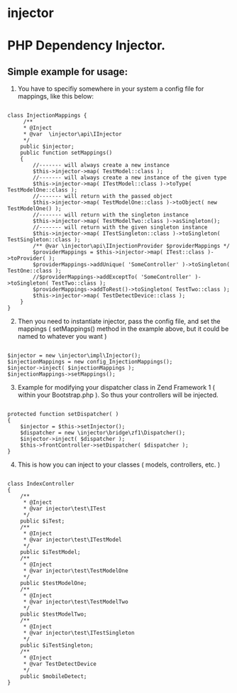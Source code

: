 # injector
PHP Dependency Injector.
=======================

Simple example for usage:
------------------------

1) You have to specifiy somewhere in your system a config file for mappings, like this below:

<code>
class InjectionMappings {
     /**
     * @Inject
     * @var  \injector\api\IInjector
     */
    public $injector;
    public function setMappings()
    {
        //------- will always create a new instance
        $this->injector->map( TestModel::class );
        //------- will always create a new instance of the given type
        $this->injector->map( ITestModel::class )->toType( TestModelOne::class );
        //------- will return with the passed object
        $this->injector->map( TestModelOne::class )->toObject( new TestModelOne() );
        //------- will return with the singleton instance
        $this->injector->map( TestModelTwo::class )->asSingleton();
        //------- will return with the given singleton instance
        $this->injector->map( ITestSingleton::class )->toSingleton( TestSingleton::class );
        /** @var \injector\api\IInjectionProvider $providerMappings */
        $providerMappings = $this->injector->map( ITest::class )->toProvider( );
        $providerMappings->addUnique( 'SomeController' )->toSingleton( TestOne::class );
        //$providerMappings->addExceptTo( 'SomeController' )->toSingleton( TestTwo::class );
        $providerMappings->addToRest()->toSingleton( TestTwo::class );
        $this->injector->map( TestDetectDevice::class );
    }
}
</code>


2) Then you need to instantiate injector, pass the config file, and set the mappings ( setMappings() method in the example above, but it could be named to whatever you want )
<code>
$injector = new \injector\impl\Injector();
$injectionMappings = new config_InjectionMappings();
$injector->inject( $injectionMappings );
$injectionMappings->setMappings();
</code>

3) Example for modifying your dispatcher class in Zend Framework 1 ( within your Bootstrap.php ). So thus your controllers will be injected.
<code>
protected function setDispatcher( )
{
    $injector = $this->setInjector();
    $dispatcher = new \injector\bridge\zf1\Dispatcher();
    $injector->inject( $dispatcher );
    $this->frontController->setDispatcher( $dispatcher );
}
</code>

4) This is how you can inject to your classes ( models, controllers,  etc. )
<code>
class IndexController
{
    /**
     * @Inject
     * @var injector\test\ITest
     */
    public $iTest;
    /**
     * @Inject
     * @var injector\test\ITestModel
     */
    public $iTestModel;
    /**
     * @Inject
     * @var injector\test\TestModelOne
     */
    public $testModelOne;
    /**
     * @Inject
     * @var injector\test\TestModelTwo
     */
    public $testModelTwo;
    /**
     * @Inject
     * @var injector\test\ITestSingleton
     */
    public $iTestSingleton;
    /**
     * @Inject
     * @var TestDetectDevice
     */
    public $mobileDetect;
}
</code>

